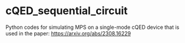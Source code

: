# cQED_sequential_circuit
Python codes for simulating MPS on a single-mode cQED device that is used in the paper: https://arxiv.org/abs/2308.16229

